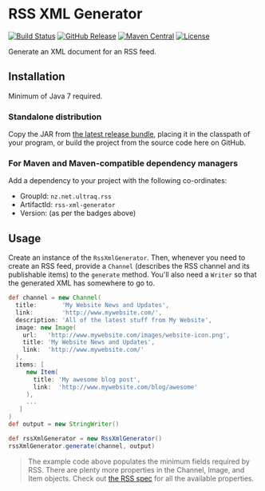 
RSS XML Generator
=================

[![Build Status](https://travis-ci.org/ultraq/rss-xml-generator.svg)](https://travis-ci.org/ultraq/rss-xml-generator)
[![GitHub Release](https://img.shields.io/github/release/ultraq/rss-xml-generator.svg?maxAge=3600)](https://github.com/ultraq/rss-xml-generator/releases/latest)
[![Maven Central](https://img.shields.io/maven-central/v/nz.net.ultraq.rss/rss-xml-generator.svg?maxAge=3600)](http://search.maven.org/#search|ga|1|g%3A%22nz.net.ultraq.rss%22%20AND%20a%3A%22rss-xml-generator%22)
[![License](https://img.shields.io/github/license/ultraq/rss-xml-generator.svg?maxAge=2592000)](https://github.com/ultraq/rss-xml-generator/blob/master/LICENSE.txt)

Generate an XML document for an RSS feed.


Installation
------------

Minimum of Java 7 required.

### Standalone distribution
Copy the JAR from [the latest release bundle](https://github.com/ultraq/rss-xml-generator/releases/latest),
placing it in the classpath of your program, or build the project from the
source code here on GitHub.

### For Maven and Maven-compatible dependency managers
Add a dependency to your project with the following co-ordinates:

 - GroupId: `nz.net.ultraq.rss`
 - ArtifactId: `rss-xml-generator`
 - Version: (as per the badges above)


Usage
-----

Create an instance of the `RssXmlGenerator`.  Then, whenever you need to create
an RSS feed, provide a `Channel` (describes the RSS channel and its publishable
items) to the `generate` method.  You'll also need a `Writer` so that the
generated XML has somewhere to go to.

```groovy
def channel = new Channel(
  title:       'My Website News and Updates',
  link:        'http://www.mywebsite.com/',
  description: 'All of the latest stuff from My Website',
  image: new Image(
    url:   'http://www.mywebsite.com/images/website-icon.png',
    title: 'My Website News and Updates',
    link:  'http://www.mywebsite.com/'
  ),
  items: [
     new Item(
       title: 'My awesome blog post',
       link:  'http://www.mywebsite.com/blog/awesome'
     ),
     ...
   ]
)
def output = new StringWriter()

def rssXmlGenerator = new RssXmlGenerator()
rssXmlGenerator.generate(channel, output)
```

> The example code above populates the minimum fields required by RSS.  There
> are plenty more properties in the Channel, Image, and Item objects.  Check out
> [the RSS spec](http://www.rssboard.org/rss-specification) for all the
> available properties.
